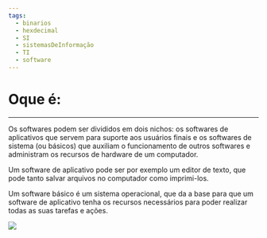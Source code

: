 ```yaml
---
tags:
  - binarios
  - hexdecimal
  - SI
  - sistemasDeInformação
  - TI
  - software
---
```

# Oque é:
---

Os softwares podem ser divididos em dois nichos: os softwares de aplicativos que servem para suporte aos usuários finais e os softwares de sistema (ou básicos) que auxiliam o funcionamento de outros softwares e administram os recursos de hardware de um computador.

Um software de aplicativo pode ser por exemplo um editor de texto, que pode tanto salvar arquivos no computador como imprimi-los.

Um software básico é um sistema operacional, que da a base para que um software de aplicativo tenha os recursos necessários para poder realizar todas as suas tarefas e ações.

![](Pasted%20image%2020240228163450.png)